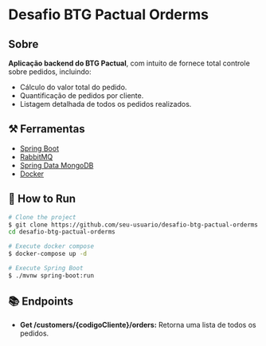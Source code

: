 # Desafio BTG Pactual Orderms

## Sobre

**Aplicação backend do BTG Pactual**, com intuito de fornece total controle sobre pedidos, incluindo:
- Cálculo do valor total do pedido.
- Quantificação de pedidos por cliente.
- Listagem detalhada de todos os pedidos realizados.

## ⚒️ Ferramentas

- [Spring Boot](https://spring.io/projects/spring-boot)
- [RabbitMQ](https://www.rabbitmq.com/)
- [Spring Data MongoDB](https://spring.io/projects/spring-data-mongodb)
- [Docker](https://www.docker.com/)

## 🚀 How to Run

````bash
# Clone the project
$ git clone https://github.com/seu-usuario/desafio-btg-pactual-orderms.git
cd desafio-btg-pactual-orderms
````

````bash
# Execute docker compose
$ docker-compose up -d
````

````bash
# Execute Spring Boot
$ ./mvnw spring-boot:run
````

## 📚 Endpoints

- **Get /customers/{codigoCliente}/orders:** Retorna uma lista de todos os pedidos.

